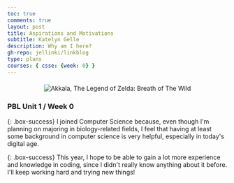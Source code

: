 ```yaml
---
toc: true
comments: true
layout: post
title: Aspirations and Motivations
subtitle: Katelyn Gelle
description: Why am I here?
gh-repo: jellinki/linkblog
type: plans
courses: { csse: {week: 0} }
---
```


<div style="text-align: center; margin-top: 20px;">
  <img src="{{site.baseurl}}/images/akkalabotw.gif" alt="Akkala, The Legend of Zelda: Breath of The Wild" />
</div>  

### PBL Unit 1 / Week 0
{: .box-success}
I joined Computer Science because, even though I'm planning on majoring in biology-related fields, I feel that having at least some background in computer science is very helpful, especially in today's digital age. 
 
{: .box-success}
This year, I hope to be able to gain a lot more experience and knowledge in coding, since I didn't really know anything about it before. I'll keep working hard and trying new things!